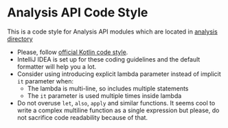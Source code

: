 # Analysis API Code Style

This is a code style for Analysis API modules which are located in [analysis directory](../../../analysis)

* Please, follow [official Kotlin code style](https://kotlinlang.org/docs/coding-conventions.html).
* IntelliJ IDEA is set up for these coding guidelines and the default formatter will help you a lot.
* Consider using introducing explicit lambda parameter instead of implicit `it` parameter when:
    * The lambda is multi-line, so includes multiple statements
    * The `it` parameter is used multiple times inside lambda
* Do not overuse `let`, `also`, `apply` and similar functions. 
  It seems cool to write a complex multiline function as a single expression but please, do not sacrifice code readability because of that.
